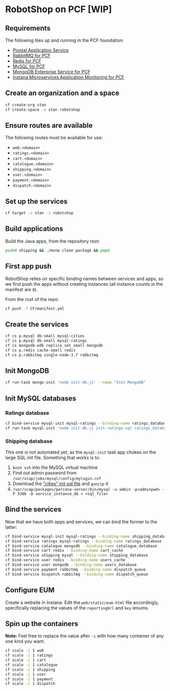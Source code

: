 # RobotShop on PCF [WIP]

## Requirements

The following tiles up and running in the PCF foundation:

- [Pivotal Application Service](https://network.pivotal.io/products/elastic-runtime)
- [RabbitMQ for PCF](https://network.pivotal.io/products/p-rabbitmq/)
- [Redis for PCF](https://network.pivotal.io/products/p-redis/)
- [MySQL for PCF](https://network.pivotal.io/products/pivotal-mysql/)
- [MongoDB Enterprise Service for PCF](https://network.pivotal.io/products/mongodb-enterprise-service/)
- [Instana Microservices Application Monitoring for PCF](https://network.pivotal.io/products/instana-microservices-application-monitoring/)

## Create an organization and a space

```sh
cf create-org stan
cf create-space -o stan robotshop
```

## Ensure routes are available

The following routes must be available for use:

- `web.<domain>`
- `ratings.<domain>`
- `cart.<domain>`
- `catalogue.<domain>`
- `shipping.<domain>`
- `user.<domain>`
- `payment.<domain>`
- `dispatch.<domain>`

## Set up the services

```sh
cf target -o stan -s robotshop
```

## Build applications

Build the Java apps, from the repository root:

```sh
pushd shipping && ./mvnw clean package && popd
```

## First app push

RobotShop relies on specific binding names between services and apps, so we first push the apps without creating instances (all instance counts in the manifest are `0`).

From the root of the repo:

```sh
cf push -f CF/manifest.yml
```

## Create the services

```sh
cf cs p.mysql db-small mysql-cities
cf cs p.mysql db-small mysql-ratings
cf cs mongodb-odb replica_set_small mongodb
cf cs p.redis cache-small redis
cf cs p.rabbitmq single-node-3.7 rabbitmq
```

## Init MongoDB

```sh
cf run-task mongo-init 'node init-db.js' --name "Init MongoDB"
```

## Init MySQL databases

### Ratings database

```sh
cf bind-service mysql-init mysql-ratings --binding-name ratings_database
cf run-task mysql-init 'node init-db.js init-ratings.sql ratings_database' --name "Init Ratings database"
```

### Shipping database

This one is not automated yet, as the `mysql-init` task app chokes on the large SQL init file.
Something that works is to:

1) `bosh ssh` into the MySQL virtual machine
2) Find out admin password from `/var/vcap/jobs/mysql/config/mylogin.cnf`
3) Download the ["cities" init sql file](https://github.com/mmanciop/robot-shop/raw/master/mysql/scripts/10-dump.sql.gz) and `gunzip` it
4) `/var/vcap/packages/percona-server/bin/mysql -u admin -p<adminpwd> -P 3306 -D service_instance_db < <sql_file>`

## Bind the services

Now that we have both apps and services, we can bind the former to the latter:

```sh
cf bind-service mysql-init mysql-ratings --binding-name shipping_database
cf bind-service ratings mysql-ratings --binding-name ratings_database
cf bind-service catalogue mongodb --binding-name catalogue_database
cf bind-service cart redis --binding-name cart_cache
cf bind-service shipping mysql --binding-name shipping_database
cf bind-service user redis --binding-name users_cache
cf bind-service user mongodb --binding-name users_database
cf bind-service payment rabbitmq --binding-name dispatch_queue
cf bind-service dispatch rabbitmq --binding-name dispatch_queue
```

## Configure EUM

Create a website in Instana.
Edit the `web/static/eum.html` file accordingly, specifically replacing the values of the `reportingUrl` and `key` ienums.

## Spin up the containers

**Note:** Feel free to replace the value after `-i` with how many container of any one kind you want.

```sh
cf scale -i 1 web
cf scale -i 1 ratings
cf scale -i 1 cart
cf scale -i 1 catalogue
cf scale -i 1 shipping
cf scale -i 1 user
cf scale -i 1 payment
cf scale -i 1 dispatch
```

